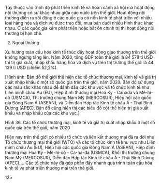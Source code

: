 Tùy thuộc vào trình độ phát triển kinh tế và hoàn cảnh xã hội mà hoạt động nội thương có sự khác nhau giữa các nước trên thế giới. Hoạt động nội thương diễn ra sôi động ở các quốc gia có nền kinh tế phát triển với nhiều loại hàng hóa và dịch vụ được trao đổi, mua bán dưới nhiều hình thức khác nhau. Ở các quốc gia kém phát triển hoặc bất ổn chính trị thì hoạt động nội thương bị hạn chế.

2. Ngoại thương

Xu hướng toàn cầu hóa kinh tế thúc đẩy hoạt động giao thương trên thế giới không ngừng tăng lên. Năm 2020, tổng GDP toàn thế giới là 84 578 tỉ USD thì trị giá xuất, nhập khẩu hàng hóa và dịch vụ trên thị trường thế giới là 44 139 tỉ USD (chiếm 52,2%).

[Hình ảnh: Bản đồ thế giới thể hiện các tổ chức thương mại, kinh tế và giá trị xuất nhập khẩu ở một số quốc gia trên thế giới, năm 2020. Bản đồ sử dụng các màu sắc khác nhau để đánh dấu các khu vực và tổ chức kinh tế như Liên minh châu Âu (EU), Hiệp định thương mại Hoa Kỳ - Canada và Mê-hi-cô (USMCA), Thị trường chung Nam Mỹ (MERCOSUR), Hiệp hội các quốc gia Đông Nam Á (ASEAN), và Diễn đàn Hợp tác Kinh tế châu Á - Thái Bình Dương (APEC). Bản đồ cũng hiển thị các biểu đồ cột thể hiện trị giá xuất khẩu và nhập khẩu của các khu vực.]

Hình 36. Các tổ chức thương mại, kinh tế và giá trị xuất nhập khẩu ở một số quốc gia trên thế giới, năm 2020

Hiện nay trên thế giới có nhiều tổ chức và liên kết thương mại đã ra đời như Tổ chức thương mại thế giới (WTO) và các tổ chức kinh tế khu vực như Liên minh châu Âu (EU), Hiệp hội các quốc gia Đông Nam Á (ASEAN), Hiệp định thương mại Hoa Kỳ - Mê-hi-cô - Ca-na-đa (USMCA), Khối thị trường chung Nam Mỹ (MERCOSUR), Diễn đàn Hợp tác Kinh tế châu Á - Thái Bình Dương (APEC),... Các tổ chức này đã góp phần đẩy nhanh quá trình toàn cầu hóa kinh tế và phát triển thương mại trên thế giới.

135